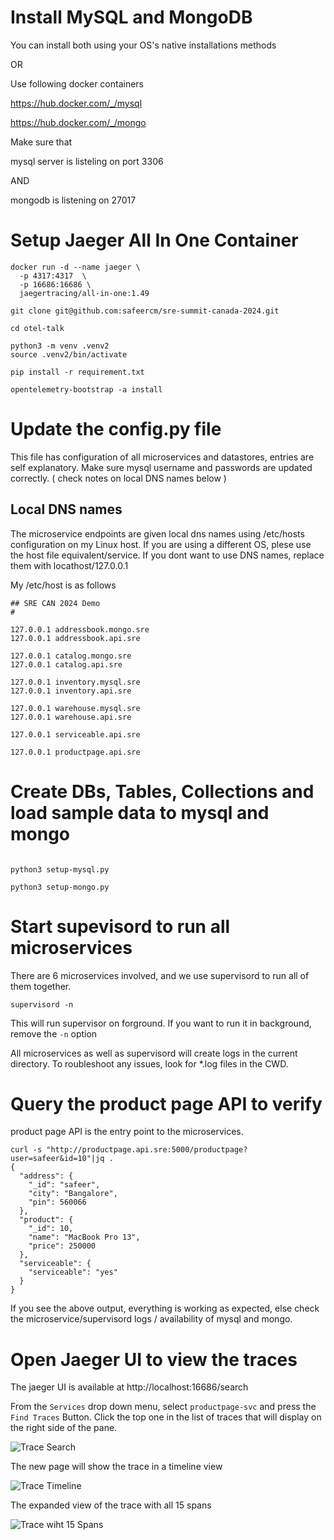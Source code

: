 # Install MySQL and MongoDB

You can install both using your OS's native installations methods

OR

Use following docker containers

https://hub.docker.com/_/mysql

https://hub.docker.com/_/mongo


Make sure that

mysql server is listeling on port 3306

AND

mongodb is listening on 27017

# Setup Jaeger All In One Container
```
docker run -d --name jaeger \
  -p 4317:4317  \
  -p 16686:16686 \
  jaegertracing/all-in-one:1.49
```

```
git clone git@github.com:safeercm/sre-summit-canada-2024.git
```

```
cd otel-talk

python3 -m venv .venv2
source .venv2/bin/activate

pip install -r requirement.txt

opentelemetry-bootstrap -a install
```

# Update the config.py file

This file has configuration of all microservices and datastores, entries are self explanatory.  Make sure mysql username and passwords are updated correctly. ( check notes on local DNS names below )

## Local DNS names

The microservice endpoints are given local dns names using /etc/hosts configuration on my Linux host.  If you are using a different OS, plese use the host file equivalent/service.  If you dont want to use DNS names, replace them with locathost/127.0.0.1

My /etc/host is as follows

```
## SRE CAN 2024 Demo
#

127.0.0.1 addressbook.mongo.sre
127.0.0.1 addressbook.api.sre

127.0.0.1 catalog.mongo.sre
127.0.0.1 catalog.api.sre

127.0.0.1 inventory.mysql.sre
127.0.0.1 inventory.api.sre

127.0.0.1 warehouse.mysql.sre
127.0.0.1 warehouse.api.sre

127.0.0.1 serviceable.api.sre

127.0.0.1 productpage.api.sre

```

# Create DBs, Tables, Collections and load sample data to mysql and mongo

```

python3 setup-mysql.py

python3 setup-mongo.py

```

# Start supevisord to run all microservices

There are 6 microservices involved, and we use supervisord to run all of them together.

```
supervisord -n
```

This will run supervisor on forground. If you want to run it in background, remove the `-n` option

All microservices as well as supervisord will create logs in the current directory.  To roubleshoot any issues, look for *.log files in the CWD.

# Query the product page API to verify

product page API is the entry point to the microservices.  

```
curl -s "http://productpage.api.sre:5000/productpage?user=safeer&id=10"|jq .
{
  "address": {
    "_id": "safeer",
    "city": "Bangalore",
    "pin": 560066
  },
  "product": {
    "_id": 10,
    "name": "MacBook Pro 13",
    "price": 250000
  },
  "serviceable": {
    "serviceable": "yes"
  }
}

```

If you see the above output, everything is working as expected, else check the microservice/supervisord logs / availability of mysql and mongo.

# Open Jaeger UI to view the traces

The jaeger UI is available at http://localhost:16686/search

From the `Services` drop down menu, select `productpage-svc` and press the `Find Traces` Button.  Click the top one in the list of traces that will display on the right side of the pane.

![Trace Search](images/CA_SRE_2024_OTEL_Jaeger-TraceSearchHome.png)

The new page will show the trace in a timeline view

![Trace Timeline](images/CA_SRE_2024_OTEL_Jaeger-WaterFall.png)


The expanded view of the trace with all 15 spans

![Trace wiht 15 Spans](images/CA_SRE_2024_OTEL_Jaeger_Trace_FullPage.png)

